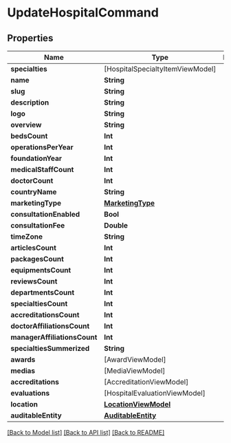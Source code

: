 # UpdateHospitalCommand

## Properties
Name | Type | Description | Notes
------------ | ------------- | ------------- | -------------
**specialties** | [HospitalSpecialtyItemViewModel] |  | [optional] 
**name** | **String** |  | [optional] 
**slug** | **String** |  | [optional] 
**description** | **String** |  | [optional] 
**logo** | **String** |  | [optional] 
**overview** | **String** |  | [optional] 
**bedsCount** | **Int** |  | [optional] 
**operationsPerYear** | **Int** |  | [optional] 
**foundationYear** | **Int** |  | [optional] 
**medicalStaffCount** | **Int** |  | [optional] 
**doctorCount** | **Int** |  | [optional] 
**countryName** | **String** |  | [optional] 
**marketingType** | [**MarketingType**](MarketingType.md) |  | [optional] 
**consultationEnabled** | **Bool** |  | [optional] 
**consultationFee** | **Double** |  | [optional] 
**timeZone** | **String** |  | [optional] 
**articlesCount** | **Int** |  | [optional] 
**packagesCount** | **Int** |  | [optional] 
**equipmentsCount** | **Int** |  | [optional] 
**reviewsCount** | **Int** |  | [optional] 
**departmentsCount** | **Int** |  | [optional] 
**specialtiesCount** | **Int** |  | [optional] 
**accreditationsCount** | **Int** |  | [optional] 
**doctorAffiliationsCount** | **Int** |  | [optional] 
**managerAffiliationsCount** | **Int** |  | [optional] 
**specialtiesSummerized** | **String** |  | [optional] 
**awards** | [AwardViewModel] |  | [optional] 
**medias** | [MediaViewModel] |  | [optional] 
**accreditations** | [AccreditationViewModel] |  | [optional] 
**evaluations** | [HospitalEvaluationViewModel] |  | [optional] 
**location** | [**LocationViewModel**](LocationViewModel.md) |  | [optional] 
**auditableEntity** | [**AuditableEntity**](AuditableEntity.md) |  | [optional] 

[[Back to Model list]](../README.md#documentation-for-models) [[Back to API list]](../README.md#documentation-for-api-endpoints) [[Back to README]](../README.md)


